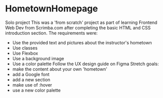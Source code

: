 # HometownHomepage
 Solo project
This was a 'from scratch' project as part of learning Frontend Web Dev from Scrimba.com after completing the basic HTML and CSS introduction section.
The requirements were:
- Use the provided text and pictures about the instructor's hometown
- Use classes
- Use Flexbox
- Use a background image
- Use a color palette
Follow the UX design guide on Figma
Stretch goals:
- make the content about your own 'hometown'
- add a Google font
- add a new section
- make use of :hover
- use a new color palette
